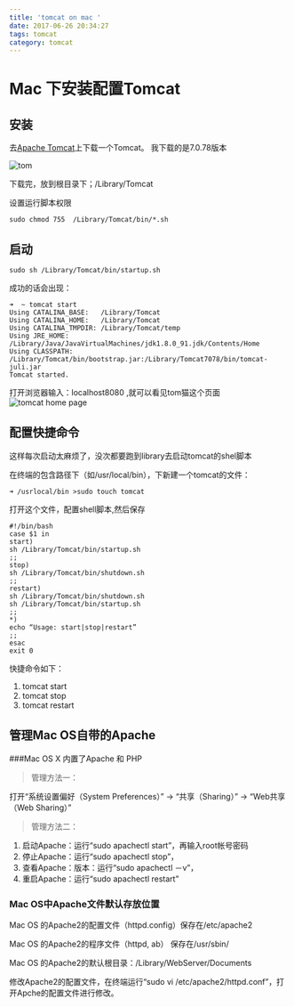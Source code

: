 ```yaml
---
title: 'tomcat on mac '
date: 2017-06-26 20:34:27
tags: tomcat
category: tomcat
---
```


# Mac 下安装配置Tomcat

## 安装

去[Apache Tomcat](http://tomcat.apache.org/download-70.cgi)上下载一个Tomcat。
我下载的是7.0.78版本

![tom](/tomcat20170622.png)

下载完，放到根目录下；/Library/Tomcat

设置运行脚本权限

```
sudo chmod 755  /Library/Tomcat/bin/*.sh
```

## 启动

```
sudo sh /Library/Tomcat/bin/startup.sh
```

成功的话会出现：

```
➜  ~ tomcat start
Using CATALINA_BASE:   /Library/Tomcat
Using CATALINA_HOME:   /Library/Tomcat
Using CATALINA_TMPDIR: /Library/Tomcat/temp
Using JRE_HOME:        /Library/Java/JavaVirtualMachines/jdk1.8.0_91.jdk/Contents/Home
Using CLASSPATH:       /Library/Tomcat/bin/bootstrap.jar:/Library/Tomcat7078/bin/tomcat-juli.jar
Tomcat started.
```

<!-- more -->

打开浏览器输入：localhost8080 ,就可以看见tom猫这个页面
![tomcat home page](/tomcat201706221.png)

## 配置快捷命令

这样每次启动太麻烦了，没次都要跑到library去启动tomcat的shel脚本

在终端的包含路径下（如/usr/local/bin），下新建一个tomcat的文件：

```
➜ /usrlocal/bin >sudo touch tomcat
```

打开这个文件，配置shell脚本,然后保存

```
#!/bin/bash
case $1 in
start)
sh /Library/Tomcat/bin/startup.sh
;;
stop)
sh /Library/Tomcat/bin/shutdown.sh
;;
restart)
sh /Library/Tomcat/bin/shutdown.sh
sh /Library/Tomcat/bin/startup.sh
;;
*)
echo “Usage: start|stop|restart”
;;
esac
exit 0
```


快捷命令如下：

1. tomcat start
2. tomcat stop
3. tomcat restart

## 管理Mac OS自带的Apache

###Mac OS X 内置了Apache 和 PHP

> 管理方法一：

打开“系统设置偏好（System Preferences）” -> “共享（Sharing）” -> “Web共享（Web Sharing）”

> 管理方法二：

1. 启动Apache：运行“sudo apachectl start”，再输入root帐号密码
2. 停止Apache：运行“sudo apachectl stop”，
3. 查看Apache：版本：运行“sudo apachectl －v”，
4. 重启Apache：运行“sudo apachectl restart”

### Mac OS中Apache文件默认存放位置

Mac OS 的Apache2的配置文件（httpd.config）保存在/etc/apache2

Mac OS 的Apache2的程序文件（httpd, ab） 保存在/usr/sbin/

Mac OS 的Apache2的默认根目录：/Library/WebServer/Documents

修改Apache2的配置文件，在终端运行“sudo vi /etc/apache2/httpd.conf”，打开Apche的配置文件进行修改。


